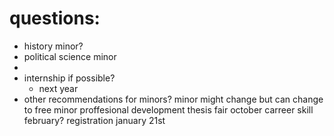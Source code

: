 # questions:
- history minor?
- political science minor
- 
- internship if possible?
	- next year 
- other recommendations for minors?
minor might change but can change to free minor 
proffesional development
thesis fair october
carreer skill february? 
registration january 21st 

